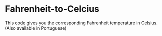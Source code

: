 # Fahrenheit-to-Celcius
This code gives you the  corresponding Fahrenheit temperature in Celsius. (Also available in Portuguese)
